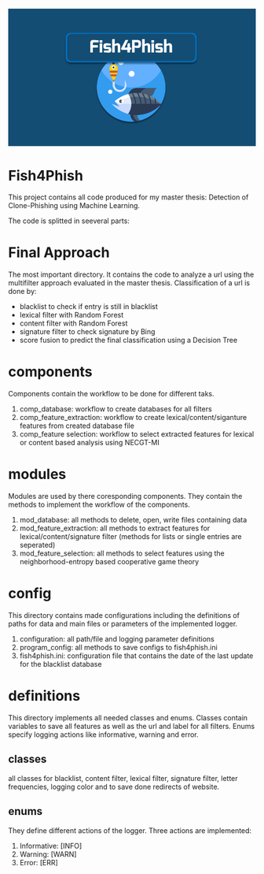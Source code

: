 ![alt text](https://github.com/newH1VE/Fish4Phish/blob/main/icon.png?raw=true)

# Fish4Phish

This project contains all code produced for my master thesis: Detection of Clone-Phishing using Machine Learning. 

The code is splitted in seeveral parts:

# Final Approach

The most important directory. It contains the code to analyze a url using the multifilter approach evaluated in the master thesis. Classification of a url is done by:

- blacklist to check if entry is still in blacklist
- lexical filter with Random Forest
- content filter with Random Forest
- signature filter to check signature by Bing
- score fusion to predict the final classification using a Decision Tree

# components

Components contain the workflow to be done for different taks.

1. comp_database: workflow to create databases for all filters
2. comp_feature_extraction: workflow to create lexical/content/siganture features from created database file
3. comp_feature selection: workflow to select extracted features for lexical or content based analysis using NECGT-MI

# modules

Modules are used by there coresponding components. They contain the methods to implement the workflow of the components.

1. mod_database: all methods to delete, open, write files containing data
2. mod_feature_extraction: all methods to extract features for lexical/content/signature filter (methods for lists or single entries are seperated)
3. mod_feature_selection: all methods to select features using the neighborhood-entropy based cooperative game theory

# config

This directory contains made configurations including the definitions of paths for data and main files or parameters of the implemented logger.

1. configuration: all path/file and logging parameter definitions
2. program_config: all methods to save configs to fish4phish.ini
3. fish4phish.ini: configuration file that contains the date of the last update for the blacklist database

# definitions

This directory implements all needed classes and enums. Classes contain variables to save all features as well as the url and label for all filters. Enums specify logging actions like informative, warning and error.

## classes

all classes for blacklist, content filter, lexical filter, signature filter, letter frequencies, logging color and to save done redirects of website.

## enums

They define different actions of the logger. Three actions are implemented:
1. Informative: [INFO]
2. Warning: [WARN]
3. Error: [ERR]


